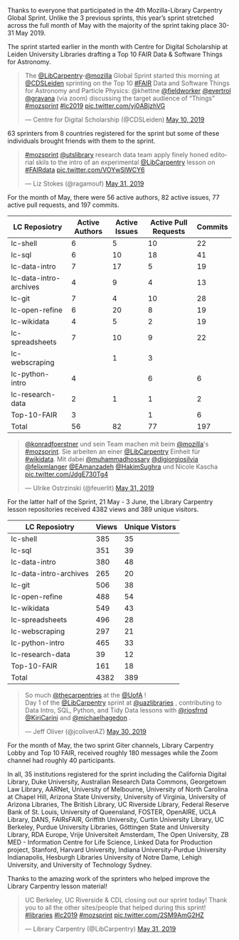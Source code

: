 Thanks to everyone that participated in the 4th Mozilla-Library Carpentry Global Sprint. Unlike the 3 previous sprints, this year’s sprint stretched across the full month of May with the majority of the sprint taking place 30-31 May 2019. 

The sprint started earlier in the month with Centre for Digital Scholarship at Leiden University Libraries drafting a Top 10 FAIR Data & Software Things for Astronomy. 

<blockquote class="twitter-tweet" data-lang="en"><p lang="en" dir="ltr">The <a href="https://twitter.com/LibCarpentry?ref_src=twsrc%5Etfw">@LibCarpentry</a>-<a href="https://twitter.com/mozilla?ref_src=twsrc%5Etfw">@mozilla</a> Global Sprint started this morning at <a href="https://twitter.com/CDSLeiden?ref_src=twsrc%5Etfw">@CDSLeiden</a> sprinting on the Top 10 <a href="https://twitter.com/hashtag/FAIR?src=hash&amp;ref_src=twsrc%5Etfw">#FAIR</a> Data and Software Things for Astronomy and Particle Physics: @khettne <a href="https://twitter.com/fieldworker?ref_src=twsrc%5Etfw">@fieldworker</a> <a href="https://twitter.com/evertrol?ref_src=twsrc%5Etfw">@evertrol</a> <a href="https://twitter.com/gravana?ref_src=twsrc%5Etfw">@gravana</a> (via zoom) discussing the target audience of “Things” <a href="https://twitter.com/hashtag/mozsprint?src=hash&amp;ref_src=twsrc%5Etfw">#mozsprint</a> <a href="https://twitter.com/hashtag/lc2019?src=hash&amp;ref_src=twsrc%5Etfw">#lc2019</a> <a href="https://t.co/yj0ABjzhVG">pic.twitter.com/yj0ABjzhVG</a></p>&mdash; Centre for Digital Scholarship (@CDSLeiden) <a href="https://twitter.com/CDSLeiden/status/1126826993067147265?ref_src=twsrc%5Etfw">May 10, 2019</a></blockquote> <script async src="https://platform.twitter.com/widgets.js" charset="utf-8"></script> 

63 sprinters from 8 countries registered for the sprint but some of these individuals brought friends with them to the sprint.

<blockquote class="twitter-tweet" data-lang="en"><p lang="en" dir="ltr"><a href="https://twitter.com/hashtag/mozsprint?src=hash&amp;ref_src=twsrc%5Etfw">#mozsprint</a> <a href="https://twitter.com/utslibrary?ref_src=twsrc%5Etfw">@utslibrary</a> research data team apply finely honed editorial skils to the intro of an experimental <a href="https://twitter.com/LibCarpentry?ref_src=twsrc%5Etfw">@LibCarpentry</a> lesson on <a href="https://twitter.com/hashtag/FAIRdata?src=hash&amp;ref_src=twsrc%5Etfw">#FAIRdata</a> <a href="https://t.co/VOYwSlWCY6">pic.twitter.com/VOYwSlWCY6</a></p>&mdash; Liz Stokes (@ragamouf) <a href="https://twitter.com/ragamouf/status/1134281006117113856?ref_src=twsrc%5Etfw">May 31, 2019</a></blockquote> <script async src="https://platform.twitter.com/widgets.js" charset="utf-8"></script> 

For the month of May, there were 56 active authors, 82 active issues, 77 active pull requests, and 197 commits.

| LC Reposiotry          | Active Authors | Active Issues | Active Pull Requests | Commits | 
|------------------------|----------------|---------------|----------------------|---------| 
| lc-shell               | 6              | 5             | 10                   | 22      | 
| lc-sql                 | 6              | 10            | 18                   | 41      | 
| lc-data-intro          | 7              | 17            | 5                    | 19      | 
| lc-data-intro-archives | 4              | 9             | 4                    | 13      | 
| lc-git                 | 7              | 4             | 10                   | 28      | 
| lc-open-refine         | 6              | 20            | 8                    | 19      | 
| lc-wikidata            | 4              | 5             | 2                    | 19      | 
| lc-spreadsheets        | 7              | 10            | 9                    | 22      | 
| lc-webscraping         |                | 1             | 3                    |         | 
| lc-python-intro        | 4              |               | 6                    | 6       | 
| lc-research-data       | 2              | 1             | 1                    | 2       | 
| Top-10-FAIR            | 3              |               | 1                    | 6       | 
| Total                  | 56             | 82            | 77                   | 197     | 

<blockquote class="twitter-tweet" data-lang="en"><p lang="de" dir="ltr"><a href="https://twitter.com/konradfoerstner?ref_src=twsrc%5Etfw">@konradfoerstner</a> und sein Team machen mit beim <a href="https://twitter.com/mozilla?ref_src=twsrc%5Etfw">@mozilla</a>&#39;s <a href="https://twitter.com/hashtag/mozsprint?src=hash&amp;ref_src=twsrc%5Etfw">#mozsprint</a>. Sie arbeiten an einer <a href="https://twitter.com/LibCarpentry?ref_src=twsrc%5Etfw">@LibCarpentry</a> Einheit für <a href="https://twitter.com/hashtag/wikidata?src=hash&amp;ref_src=twsrc%5Etfw">#wikidata</a>. Mit dabei <a href="https://twitter.com/muhammadhossary?ref_src=twsrc%5Etfw">@muhammadhossary</a> <a href="https://twitter.com/digiorgiosilvia?ref_src=twsrc%5Etfw">@digiorgiosilvia</a> <a href="https://twitter.com/felixmlanger?ref_src=twsrc%5Etfw">@felixmlanger</a> <a href="https://twitter.com/EAmanzadeh?ref_src=twsrc%5Etfw">@EAmanzadeh</a> <a href="https://twitter.com/HakimSughra?ref_src=twsrc%5Etfw">@HakimSughra</a> und Nicole Kascha <a href="https://t.co/JdgE730Tg4">pic.twitter.com/JdgE730Tg4</a></p>&mdash; Ulrike Ostrzinski (@feuerlit) <a href="https://twitter.com/feuerlit/status/1134436022689959936?ref_src=twsrc%5Etfw">May 31, 2019</a></blockquote> <script async src="https://platform.twitter.com/widgets.js" charset="utf-8"></script> 

For the latter half of the Sprint, 21 May - 3 June, the Library Carpentry lesson repositories received 4382 views and 389 unique visitors. 

| LC Reposiotry          | Views | Unique Vistors | 
|------------------------|-------|----------------| 
| lc-shell               | 385   | 35             | 
| lc-sql                 | 351   | 39             | 
| lc-data-intro          | 380   | 48             | 
| lc-data-intro-archives | 265   | 20             | 
| lc-git                 | 506   | 38             | 
| lc-open-refine         | 488   | 54             | 
| lc-wikidata            | 549   | 43             | 
| lc-spreadsheets        | 496   | 28             | 
| lc-webscraping         | 297   | 21             | 
| lc-python-intro        | 465   | 33             | 
| lc-research-data       | 39    | 12             | 
| Top-10-FAIR            | 161   | 18             | 
| Total                  | 4382  | 389            | 

<blockquote class="twitter-tweet" data-lang="en"><p lang="en" dir="ltr">So much <a href="https://twitter.com/thecarpentries?ref_src=twsrc%5Etfw">@thecarpentries</a> at the <a href="https://twitter.com/UofA?ref_src=twsrc%5Etfw">@UofA</a> !<br>Day 1 of the <a href="https://twitter.com/LibCarpentry?ref_src=twsrc%5Etfw">@LibCarpentry</a> sprint at <a href="https://twitter.com/uazlibraries?ref_src=twsrc%5Etfw">@uazlibraries</a> , contributing to Data Intro, SQL, Python, and Tidy Data lessons with <a href="https://twitter.com/riosfrnd?ref_src=twsrc%5Etfw">@riosfrnd</a> <a href="https://twitter.com/KiriCarini?ref_src=twsrc%5Etfw">@KiriCarini</a> and <a href="https://twitter.com/michaelhagedon?ref_src=twsrc%5Etfw">@michaelhagedon</a> .</p>&mdash; Jeff Oliver (@jcoliverAZ) <a href="https://twitter.com/jcoliverAZ/status/1134210910912884742?ref_src=twsrc%5Etfw">May 30, 2019</a></blockquote> <script async src="https://platform.twitter.com/widgets.js" charset="utf-8"></script> 

For the month of May, the two sprint Giter channels, Library Carpentry Lobby and Top 10 FAIR, received roughly 180 messages while the Zoom channel had roughly 40 participants. 

In all, 35 institutions registered for the sprint including the California Digital Library, Duke University, Australian Research Data Commons, Georgetown Law Library, AARNet, University of Melbourne, University of North Carolina at Chapel Hill, Arizona State University, University of Virginia, University of Arizona Libraries, The British Library, UC Riverside Library, Federal Reserve Bank of St. Louis, University of Queensland, FOSTER, OpenAIRE, UCLA Library, DANS, FAIRsFAIR, Griffith University, Curtin University Library, UC Berkeley, Purdue University Libraries, Göttingen State and University Library, RDA Europe, Vrije Universiteit Amsterdam, The Open University, ZB MED - Information Centre for Life Science, Linked Data for Production project, Stanford, Harvard University, Indiana University-Purdue University Indianapolis, Hesburgh Libraries University of Notre Dame, Lehigh University, and University of Technology Sydney.

Thanks to the amazing work of the sprinters who helped improve the Library Carpentry lesson material!  

<blockquote class="twitter-tweet" data-lang="en"><p lang="en" dir="ltr">UC Berkeley, UC Riverside &amp; CDL closing out our sprint today! Thank you to all the other sites/people that helped during this sprint! <a href="https://twitter.com/hashtag/libraries?src=hash&amp;ref_src=twsrc%5Etfw">#libraries</a> <a href="https://twitter.com/hashtag/lc2019?src=hash&amp;ref_src=twsrc%5Etfw">#lc2019</a> <a href="https://twitter.com/hashtag/mozsprint?src=hash&amp;ref_src=twsrc%5Etfw">#mozsprint</a> <a href="https://t.co/2SM9AmG2HZ">pic.twitter.com/2SM9AmG2HZ</a></p>&mdash; Library Carpentry (@LibCarpentry) <a href="https://twitter.com/LibCarpentry/status/1134558127507066880?ref_src=twsrc%5Etfw">May 31, 2019</a></blockquote> <script async src="https://platform.twitter.com/widgets.js" charset="utf-8"></script> 
